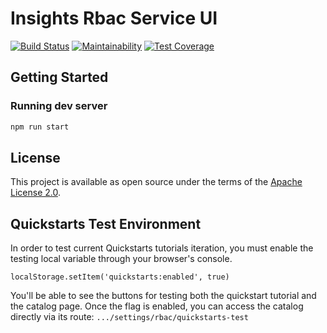 # Insights Rbac Service UI



[![Build Status](https://travis-ci.org/RedHatInsights/insights-rbac-ui.svg?branch=master)](https://travis-ci.org/RedHatInsights/insights-rbac-ui)
[![Maintainability](https://api.codeclimate.com/v1/badges/54d13cab52391734d841/maintainability)](https://codeclimate.com/github/RedHatInsights/insights-rbac-ui/maintainability)
[![Test Coverage](https://api.codeclimate.com/v1/badges/54d13cab52391734d841/test_coverage)](https://codeclimate.com/github/RedHatInsights/insights-rbac-ui/test_coverage)

## Getting Started

### Running dev server

```bash
npm run start
```

## License

This project is available as open source under the terms of the [Apache License 2.0](http://www.apache.org/licenses/LICENSE-2.0).

## Quickstarts Test Environment

In order to test current Quickstarts tutorials iteration, you must enable the testing local variable through your browser's console.

```localStorage.setItem('quickstarts:enabled', true)```

You'll be able to see the buttons for testing both the quickstart tutorial and the catalog page.
Once the flag is enabled, you can access the catalog directly via its route:
```.../settings/rbac/quickstarts-test```

